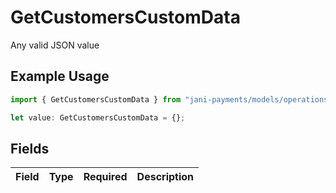 # GetCustomersCustomData

Any valid JSON value

## Example Usage

```typescript
import { GetCustomersCustomData } from "jani-payments/models/operations";

let value: GetCustomersCustomData = {};
```

## Fields

| Field       | Type        | Required    | Description |
| ----------- | ----------- | ----------- | ----------- |
